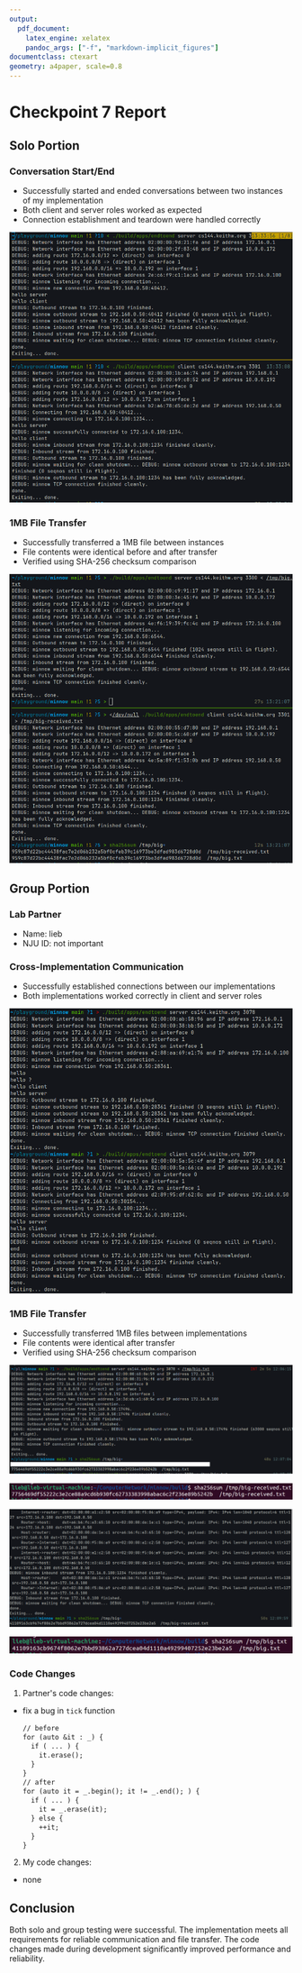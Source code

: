 ```yaml
---
output:
  pdf_document:
    latex_engine: xelatex
    pandoc_args: ["-f", "markdown-implicit_figures"]
documentclass: ctexart
geometry: a4paper, scale=0.8
---
```

# Checkpoint 7 Report

## Solo Portion

### Conversation Start/End
- Successfully started and ended conversations between two instances of my implementation
- Both client and server roles worked as expected
- Connection establishment and teardown were handled correctly

![solo conversation](img/check7.png)

### 1MB File Transfer
- Successfully transferred a 1MB file between instances
- File contents were identical before and after transfer
- Verified using SHA-256 checksum comparison

![solo transfer](img/check7_trans.png)

## Group Portion

### Lab Partner
- Name: lieb
- NJU ID: not important

### Cross-Implementation Communication
- Successfully established connections between our implementations
- Both implementations worked correctly in client and server roles

![group conversation](img/check7_co.png)

### 1MB File Transfer
- Successfully transferred 1MB files between implementations
- File contents were identical after transfer
- Verified using SHA-256 checksum comparison

![I'm server](img/check7_co_upload.png)

![checksum](img/check7_co_checksum1.png)

![I'm client](img/check7_co_download.png)

![checksum](img/check7_co_checksum2.png)

### Code Changes

1. Partner's code changes:
- fix a bug in `tick` function
  ```
  // before
  for (auto &it : _) {
    if ( ... ) {
      it.erase();
    }
  }
  // after
  for (auto it = _.begin(); it != _.end(); ) {
    if ( ... ) {
      it = _.erase(it);
    } else {
      ++it;
    }
  }
  ```

2. My code changes:
  - none

## Conclusion
Both solo and group testing were successful. The implementation meets all requirements for reliable communication and file transfer. The code changes made during development significantly improved performance and reliability.

